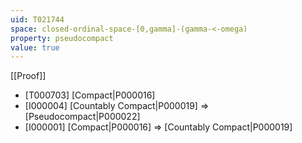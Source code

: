 ```yaml
---
uid: T021744
space: closed-ordinal-space-[0,gamma]-(gamma-<-omega)
property: pseudocompact
value: true
---
```

[[Proof]]

* [T000703] [Compact|P000016]
* [I000004] [Countably Compact|P000019] => [Pseudocompact|P000022]
* [I000001] [Compact|P000016] => [Countably Compact|P000019]

